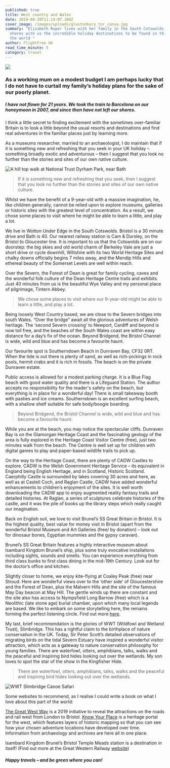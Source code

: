 ```yaml
---
published: true
title: West country and Wales
date: 2019-08-20T11:14:07.108Z
cover_image: /images/uploads/glastonbury_tor_canva.jpg
summary: "Elizabeth Roper lives with her family in the South Cotswolds, and
  shares with us the incredible holiday destinations to be found in this part of
  the world "
author: FlightFree UK
read_time_minute: 5
category: travel
---
```

![](/images/uploads/family-travel-1.jpg)

### As a working mum on a modest budget I am perhaps lucky that I do not have to curtail my family’s holiday plans for the sake of our poorly planet.

##### I have not flown for 21 years. We took the train to Barcelona on our honeymoon in 2007, and since then have not left our shores. 

I think a little secret to finding excitement with the sometimes over-familiar Britain is to look a little beyond the usual resorts and destinations and find real adventures in the familiar places just by learning more. 

As a museums researcher, married to an archaeologist, I do maintain that if it is something new and refreshing that you seek in your UK holiday – something broadly exotic and adventurous – then I suggest that you look no further than the stories and sites of our own native culture. 

![](/images/uploads/family-travel-2.jpg "A hill top walk at National Trust Dyrham Park, near Bath ")

> If it is something new and refreshing that you seek, then I suggest that you look no further than the stories and sites of our own native culture.

Whilst we have the benefit of a 9-year-old with a massive imagination, he, like children generally, cannot be relied upon to explore museums, galleries or historic sites with the greatest level of concentration. As a result, we chose some places to visit where he might be able to learn a little, and play a lot. 

We live in Wotton Under Edge in the South Cotswolds. Bristol is a 30 minute drive and Bath is 40. Our nearest railway station is Cam & Dursley, on the Bristol to Gloucester line. It is important to us that the Cotswolds are on our doorstep: the big skies and old world charm of Berkeley Vale are just a short drive or cycle downhill, Wiltshire with its two World Heritage Sites and chalky downs officially begins 7 miles away, and the Mendip Hills and ethereal beauty of the Somerset Levels are well within reach. 

Over the Severn, the Forest of Dean is great for family cycling, caves and the wonderful folk culture of the Dean Heritage Centre trails and exhibits. Just 40 minutes from us is the beautiful Wye Valley and my personal place of pilgrimage, Tintern Abbey.

> We chose some places to visit where our 9-year-old might be able to learn a little, and play a lot.

Being loosely West Country based, we are close to the Severn bridges into south Wales. “Over the bridge” await all the glorious adventures of Welsh heritage. The ‘second Severn crossing’ to Newport, Cardiff and beyond is now toll free, and the beaches of the South Wales coast are within easy distance for a day’s fix of the ocean. Beyond Bridgend, the Bristol Channel is wide, wild and blue and has become a favourite haunt. 

Our favourite spot is Southerndown Beach in Dunraven Bay, CF32 0RT. When the tide is out there is plenty of sand, as well as rich-pickings in rock pools, hermit crabs and it is rich in fossils. The beach is on the private Dunraven estate. 

Public access is allowed for a modest parking charge. It is a Blue Flag beach with good water quality and there is a Lifeguard Station. The author accepts no responsibility for the reader's safety on the beach, but everything is in place for a wonderful day! There is small takeaway booth with pasties and ice creams. Southerndown is an excellent surfing beach, with a shallow shelf suitable for safe body/boogie boarding. 

> Beyond Bridgend, the Bristol Channel is wide, wild and blue and has become a favourite haunt.

While you are at the beach, you may notice the spectacular cliffs. Dunraven Bay is on the Glamorgan Heritage Coast and the fascinating geology of the area is fully explored in the Heritage Coast Visitor Centre (free), just two minutes walk from the beach. The Centre is well set up for children with digital games to play and paper-based wildlife trails to pick up. 

On the way to the Heritage Coast, there are plenty of CADW Castles to explore. CADW is the Welsh Government Heritage Service – its equivalent in England being English Heritage, and in Scotland, Historic Scotland. Caerphilly Castle is surrounded by lakes covering 30 acres and here, as well as at Castell Coch, and Raglan Castle, CADW have added wonderful enhancements to children’s enjoyment of the sites. It is well worth downloading the CADW app to enjoy augmented reality fantasy trails and detailed histories. At Raglan, a series of sculptures celebrate histories of the castle, and it was the pile of books up the library steps which really caught our imagination. 

Back on English soil, we love to visit Brunel’s SS Great Britain in Bristol. It is the highest quality, best value for money visit in Bristol (apart from the wonderful Bristol Museum and Art Galleries (free/ by donation) – look out for dinosaur bones, Egyptian mummies and the gypsy caravan). 

Brunel’s SS Great Britain features a highly interactive museum about Isambard Kingdom Brunel’s ship, plus some truly evocative installations including sights, sounds and smells. You can experience everything from third class bunks to first class dining in the mid-19th Century. Look out for the doctor’s office and kitchen. 

Slightly closer to home, we enjoy kite-flying at Coaley Peak (free) near Stroud. Here are wonderful views over to the ‘other side’ of Gloucestershire and the Forest of Dean, plus the Malvern Hills and the site of the famous May Day beacon at May Hill. The gentle winds up there are constant and the site also has access to Nympsfield Long Barrow (free) which is a Neolithic (late stone age) burial chamber, upon which many local legends are based. We like to embark on some storytelling here, the remains forming the perfect listening circle. Find out more [here](https://www.english-heritage.org.uk/learn/story-of-england/prehistory/long-barrows/).

My last, brief recommendation is the glories of WWT (Wildfowl and Wetland Trust), Slimbridge. This has a rightful claim to the birthplace of nature conservation in the UK. Today, Sir Peter Scott’s detailed observations of migrating birds on the tidal Severn Estuary have inspired a wonderful visitor attraction, which acts as a gateway to nature conservation philosophy for young families. There are waterfowl, otters, amphibians, talks, walks and the peaceful and inspiring bird hides looking out over the wetlands. My son loves to spot the star of the show in the Kingfisher Hide. 

> There are waterfowl, otters, amphibians, talks, walks and the peaceful and inspiring bird hides looking out over the wetlands.

![](/images/uploads/family-travel-7.jpg "WWT Slimbridge Canoe Safari")

Some websites to recommend, as I realise I could write a book on what I love about this part of the world: 

[The Great West Way](https://www.greatwestway.co.uk/) [](https://www.greatwestway.co.uk/)is a 2019 initiative to reveal the attractions on the roads and rail west from London to Bristol. [](http://www.kypwest.org.uk/)[Know Your Place](http://www.kypwest.org.uk/) is a heritage portal for the west, which features layers of historic mapping so that you can see how your chosen adventure locations have developed over time. Information from archaeology and archives are here all in one place. 

Isambard Kingdom Brunel’s Bristol Temple Meads station is a destination in itself! (Find out more at the Great Western Railway [website](https://www.gwr.com/))

##### **Happy travels – and be green where you can!**